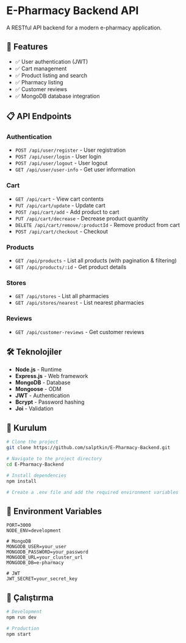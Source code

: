 # E-Pharmacy Backend API

A RESTful API backend for a modern e-pharmacy application.

## 🚀 Features

- ✅ User authentication (JWT)
- ✅ Cart management
- ✅ Product listing and search
- ✅ Pharmacy listing
- ✅ Customer reviews
- ✅ MongoDB database integration

## 📋 API Endpoints

### Authentication

- `POST /api/user/register` - User registration
- `POST /api/user/login` - User login
- `POST /api/user/logout` - User logout
- `GET /api/user/user-info` - Get user information

### Cart

- `GET /api/cart` - View cart contents
- `PUT /api/cart/update` - Update cart
- `POST /api/cart/add` - Add product to cart
- `PUT /api/cart/decrease` - Decrease product quantity
- `DELETE /api/cart/remove/:productId` - Remove product from cart
- `POST /api/cart/checkout` - Checkout

### Products

- `GET /api/products` - List all products (with pagination & filtering)
- `GET /api/products/:id` - Get product details

### Stores

- `GET /api/stores` - List all pharmacies
- `GET /api/stores/nearest` - List nearest pharmacies

### Reviews

- `GET /api/customer-reviews` - Get customer reviews

## 🛠️ Teknolojiler

- **Node.js** - Runtime
- **Express.js** - Web framework
- **MongoDB** - Database
- **Mongoose** - ODM
- **JWT** - Authentication
- **Bcrypt** - Password hashing
- **Joi** - Validation

## 🔧 Kurulum

```bash
# Clone the project
git clone https://github.com/salptkin/E-Pharmacy-Backend.git

# Navigate to the project directory
cd E-Pharmacy-Backend

# Install dependencies
npm install

# Create a .env file and add the required environment variables
```

## 📝 Environment Variables

```env
PORT=3000
NODE_ENV=development

# MongoDB
MONGODB_USER=your_user
MONGODB_PASSWORD=your_password
MONGODB_URL=your_cluster_url
MONGODB_DB=e-pharmacy

# JWT
JWT_SECRET=your_secret_key
```

## 🚀 Çalıştırma

```bash
# Development
npm run dev

# Production
npm start
```

